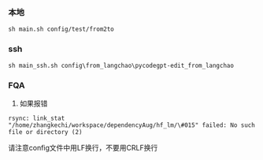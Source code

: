 ### 本地
```
sh main.sh config/test/from2to
```


### ssh
```
sh main_ssh.sh config\from_langchao\pycodegpt-edit_from_langchao
```

### FQA
1. 如果报错
```
rsync: link_stat "/home/zhangkechi/workspace/dependencyAug/hf_lm/\#015" failed: No such file or directory (2)
```
请注意config文件中用LF换行，不要用CRLF换行